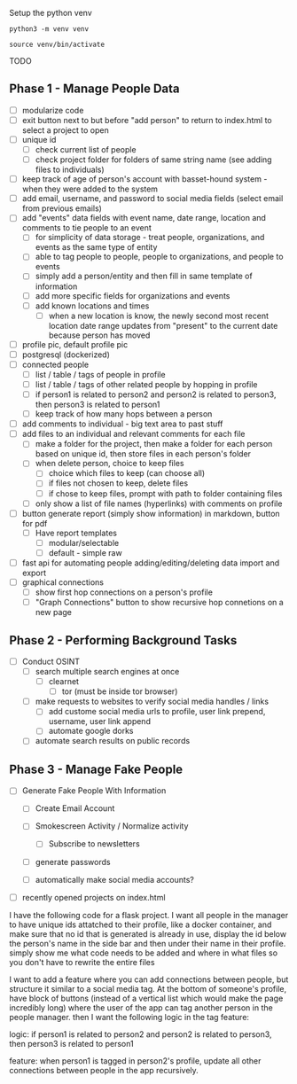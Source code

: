 
Setup the python venv

```
python3 -m venv venv
```

```
source venv/bin/activate
```


TODO

## Phase 1 - Manage People Data
 - [ ] modularize code
 - [ ] exit button next to but before "add person" to return to index.html to select a project to open
 - [ ] unique id
 	- [ ] check current list of people
	- [ ] check project folder for folders of same string name (see adding files to individuals)
 - [ ] keep track of age of person's account with basset-hound system - when they were added to the system
 - [ ] add email, username, and password to social media fields (select email from previous emails)
 - [ ] add "events" data fields with event name, date range, location and comments to tie people to an event
 	- [ ] for simplicity of data storage - treat people, organizations, and events as the same type of entity
  	- [ ] able to tag people to people, people to organizations, and people to events
   	- [ ] simply add a person/entity and then fill in same template of information
   	- [ ] add more specific fields for organizations and events
   	- [ ] add known locations and times
   		- [ ] when a new location is know, the newly second most recent location date range updates from "present" to the current date because person has moved
 - [ ] profile pic, default profile pic
 - [ ] postgresql (dockerized)
 - [ ] connected people
	- [ ] list / table / tags of people in profile
	- [ ] list / table / tags of other related people by hopping in profile
	- [ ] if person1 is related to person2 and person2 is related to person3, then person3 is related to person1
	- [ ] keep track of how many hops between a person
 - [ ] add comments to individual - big text area to past stuff
 - [ ] add files to an individual and relevant comments for each file
	- [ ] make a folder for the project, then make a folder for each person based on unique id, then store files in each person's folder
	- [ ] when delete person, choice to keep files
		- [ ] choice which files to keep (can choose all)
		- [ ] if files not chosen to keep, delete files
		- [ ] if chose to keep files, prompt with path to folder containing files
	- [ ] only show a list of file names (hyperlinks) with comments on profile
 - [ ] button generate report (simply show information) in markdown, button for pdf
 	- [ ] Have report templates
  		- [ ] modular/selectable 
  		- [ ] default - simple raw	
 - [ ] fast api for automating people adding/editing/deleting data import and export
 - [ ] graphical connections
	- [ ] show first hop connections on a person's profile
	- [ ] "Graph Connections" button to show recursive hop connetions on a new page

## Phase 2 - Performing Background Tasks
 - [ ] Conduct OSINT
 	- [ ] search multiple search engines at once
  		- [ ] clearnet
    		- [ ] tor (must be inside tor browser) 	 
 	- [ ] make requests to websites to verify social media handles / links
  		- [ ] add custome social media urls to profile, user link prepend, username, user link append  	
        - [ ] automate google dorks
	- [ ] automate search results on public records

## Phase 3 - Manage Fake People
 - [ ] Generate Fake People With Information
 	- [ ] Create Email Account
  	- [ ] Smokescreen Activity / Normalize activity
   		- [ ] Subscribe to newsletters
	- [ ] generate passwords
 	- [ ] automatically make social media accounts? 


 - [ ] recently opened projects on index.html


I have the following code for a flask project. I want all people in the manager to have unique ids attatched to their profile, like a docker container, and make sure that no id that is generated is already in use, display the id below the person's name in the side bar and then under their name in their profile. simply show me what code needs to be added and where in what files so you don't have to rewrite the entire files



I want to add a feature where you can add connections between people, but structure it similar to a social media tag. At the bottom of someone's profile, have block of buttons (instead of a vertical list which would make the page incredibly long) where the user of the app can tag another person in the people manager. then I want the following logic in the tag feature:

logic: if person1 is related to person2 and person2 is related to person3, then person3 is related to person1

feature: when person1 is tagged in person2's profile, update all other connections between people in the app recursively.

